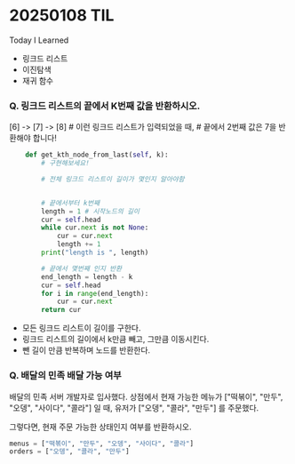 # 20250108 TIL
Today I Learned

* 링크드 리스트
* 이진탐색
* 재귀 함수


### Q. 링크드 리스트의 끝에서 K번째 값을 반환하시오.
[6] -> [7] -> [8] # 이런 링크드 리스트가 입력되었을 때, 
                  # 끝에서 2번째 값은 7을 반환해야 합니다!
````python
    def get_kth_node_from_last(self, k):
        # 구현해보세요!

        # 전체 링크드 리스트이 길이가 몇인지 알아야함


        # 끝에서부터 k번째
        length = 1 # 시작노드의 길이
        cur = self.head
        while cur.next is not None:
            cur = cur.next
            length += 1
        print("length is ", length)

        # 끝에서 몇번째 인지 반환
        end_length = length - k
        cur = self.head
        for i in range(end_length):
            cur = cur.next
        return cur
````
* 모든 링크드 리스트이 길이를 구한다.
* 링크드 리스트의 길이에서 k만큼 빼고, 그만큼 이동시킨다.
* 뺀 길이 만큼 반복하며 노드를 반환한다.



### Q. 배달의 민족 배달 가능 여부
배달의 민족 서버 개발자로 입사했다.
상점에서 현재 가능한 메뉴가 ["떡볶이", "만두", "오뎅", "사이다", "콜라"] 일 때, 유저가 ["오뎅", "콜라", "만두"] 를 주문했다.

그렇다면, 현재 주문 가능한 상태인지 여부를 반환하시오.

````python
menus = ["떡볶이", "만두", "오뎅", "사이다", "콜라"]
orders = ["오뎅", "콜라", "만두"]
````